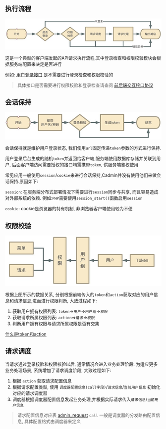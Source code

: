 ## 执行流程

![执行流程](./_media/process.jpg)

这是一个典型的客户端发起的API请求执行流程,其中登录检查和权限校验模块会根据服务端配置来决定是否进行

例如: [用户登录接口](api/init?id=系统登录) 是不需要进行登录检查和权限校验的

> 具体接口是否需要进行权限校验和登录检查请查阅 [前后端交互接口协议](api/README)

## 会话保持

![登录过程](./_media/login.jpg)

会话保持就是维护用户登录状态, 我们使用`url`固定传递`token`参数的方式进行保持. 

用户登录后台生成的随机`token`并返回给客户端,服务端使用数据库存储并关联到用户, 后面客户端访问需要授权的接口均需携带`token`, 供服务端鉴权使用

常见应用一般使用`session`/`cookie`来进行会话保持,Cadmin并没有使用他们来做会话保持.原因如下:

`session`: 在服务端分布式部署情况下需要进行`session`同步与共享, 而且容易造成对外部系统的依赖. 例如:`PHP`需要使用`session_start()`函数启用`session`

`cookie`: cookie是浏览器的特有机制, 非浏览器客户端使用较为不便

## 权限校验

![数据关联](./_media/relation.jpg)

根据上图所示的数据关系, 分别根据前端传入的`token`和`action`获取对应的用户信息和请求信息,进而进行权限判断, 大致过程如下:

1. 获取用户拥有权限列表: `token`=>`用户`=>`用户组`=>`权限`
2. 获取请求所属权限列表: `action`=>`请求`=>`权限`
3. 判断用户拥有权限与请求所属权限是否有交集

[什么是token和action](api/README)

## 请求调度

当请求通过登录校验和权限校验以后, 通常情况会进入业务处理阶段. 为适应更多业务处理场景, 系统增加了请求调度阶段, 大致过程如下:

1. 根据 `action` 获取请求配置信息
2. 根据请求配置类型, 使用 `调度器配置信息(call字段)`/`请求信息`/`当前用户信息` 初始化对应的请求调度器
3. 调度器根据调度器配置信息发起业务处理,并根据实际请求传入`请求信息`/`当前用户信息`

> 请求配置信息对应表 [admin_request](server/db)
> `call` 一般是调度器的分发路由配置信息, 具体配置格式由调度器来定义